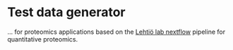 # Test data generator

... for proteomics applications based on the 
[Lehtiö lab nextflow](https://github.com/lehtiolab/galaxy-workflows) 
pipeline for quantitative proteomics.
